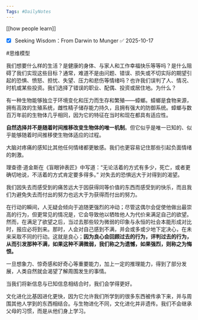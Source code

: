 ```yaml
---
Tags: #DailyNotes 
---
```



[[how people learn]]


- [x] Seeking Wisdom：From Darwin to Munger ✅ 2025-10-17

#思维模型 

我们想要什么样的生活？是健康的身体、与家人和工作幸福快乐等等吗？是什么阻碍了我们实现这些目标？通常，难道不是由问题、错误、损失或不切实际的期望引起的恐惧、愤怒、担忧、失望、压力和悲伤等情绪吗？也许我们误判了人、情况、时机或某些投资。我们选择了错误的职业、配偶、投资或居住地。为什么？


有一种生物能够独立于环境变化和压力而生存和繁殖——蟑螂。蟑螂是食物来源，拥有高效的生殖系统，雌性精子储存能力持久，且拥有强大的防御系统。蟑螂与数百万年前的生物体几乎相同，因为它的特征在当时和现在都具有适应性。


**自然选择并不是随着时间推移改变生物体的唯一机制**。但它似乎是唯一已知的、似乎能够随着时间推移使生物体适应的过程。

大脑对疼痛的感知比其他任何情绪都更敏感。我们也更容易记住那些引起负面情绪的刺激。

理查德·道金斯在《盲眼钟表匠》中写道：“无论活着的方式有多少，死亡，或者更确切地说，不活着的方式肯定要多得多。” 对失去的恐惧远大于对得到的渴望。

我们因失去而感受到的痛苦远大于因获得同等价值的东西而感受到的快乐，而且我们为避免失去而付出的努力也远大于为获得而付出的努力。


在行动的瞬间，人无疑会倾向于追随更强烈的冲动；尽管这偶尔会促使他做出最崇高的行为，但更常见的情况是，它会导致他以牺牲他人为代价来满足自己的欲望。然而，在满足了欲望之后，当过去那些较为微弱的印象与永恒的社会本能形成对比时，报应必将到来。那时，人会对自己感到不满，并会或多或少地下定决心，在未来采取不同的行动。这就是良心；**因为良心会回顾过去的行为，评判过去的行为，从而引发那种不满，如果这种不满微弱，我们称之为遗憾，如果强烈，则称之为悔恨。**

一旦想象力、惊奇感和好奇心等重要能力，加上一定的推理能力，得到了部分发展，人类自然就会渴望了解周围发生的事情。


当我们将新信息与已知信息相结合时，我们会学得更好。

文化进化比基因进化更快，因为它允许我们所学到的很多东西被传承下来，并与周围其他人学到的东西相结合。与生物进化不同，文化进化并非遗传。我们不会继承父母的习惯，而是从他们身上学习。












